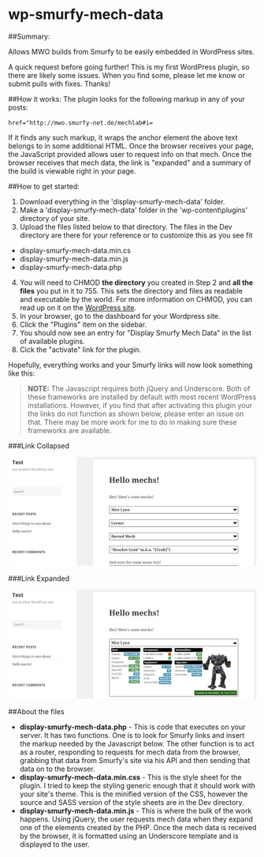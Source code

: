 # wp-smurfy-mech-data
##Summary:

Allows MWO builds from Smurfy to be easily embedded in WordPress sites.

A quick request before going further! This is my first WordPress plugin, so there are likely some issues. When you find some, please let me know or submit pulls with fixes. Thanks!

##How it works:
The plugin looks for the following markup in any of your posts:

    href="http://mwo.smurfy-net.de/mechlab#i=

If it finds any such markup, it wraps the anchor element the above text belongs to in some additional HTML. Once the browser receives your page, the JavaScript provided allows user to request info on that mech. Once the browser receives that mech data, the link is "expanded" and a summary of the build is viewable right in your page. 

##How to get started:

1. Download everything in the 'display-smurfy-mech-data' folder.
2. Make a 'display-smurfy-mech-data' folder in the 'wp-content\plugins' directory of your site.
3. Upload the files listed below to that directory. The files in the Dev directory are there for your reference or to customize this as you see fit
  * display-smurfy-mech-data.min.cs
  * display-smurfy-mech-data.min.js
  * display-smurfy-mech-data.php
4. You will need to CHMOD **the directory** you created in Step 2 and **all the files** you put in it to 755. This sets the directory and files as readable and executable by the world. For more information on CHMOD, you can read up on it on the <a href="http://codex.wordpress.org/Changing_File_Permissions">WordPress site</a>.
5. In your browser, go to the dashboard for your Wordpress site.
6. Click the "Plugins" item on the sidebar.
7. You should now see an entry for "Display Smurfy Mech Data" in the list of available plugins.
8. Cick the "activate" link for the plugin.

Hopefully, everything works and your Smurfy links will now look something like this:

> **NOTE:** The Javascript requires both jQuery and Underscore. Both of these frameworks are installed by default with most recent WordPress installations. However, if you find that after activating this plugin your the links do not function as shown below, please enter an issue on that. There may be more work for me to do in making sure these frameworks are available. 

###Link Collapsed

![Collapsed Link](wp-smurfy-mech-data-collapsed.jpg?raw=true  "Collapsed")

###Link Expanded

![Expanded Link](wp-smurfy-mech-data-expanded.jpg?raw=true  "Expanded")

##About the files

* **display-smurfy-mech-data.php** - This is code that executes on your server. It has two functions. One is to look for Smurfy links and insert the markup needed by the Javascript below. The other function is to act as a router, responding to requests for mech data from the browser, grabbing that data from Smurfy's site via his API and then sending that data on to the browser.
* **display-smurfy-mech-data.min.css** - This is the style sheet for the plugin. I tried to keep the styling generic enough that it should work with your site's theme. This is the minified version of the CSS, however the source and SASS version of the style sheets are in the Dev directory.
* **display-smurfy-mech-data.min.js** - This is where the bulk of the work happens. Using jQuery, the user requests mech data when they expand one of the elements created by the PHP. Once the mech data is received by the browser, it is formatted using an Underscore template and is displayed to the user.
